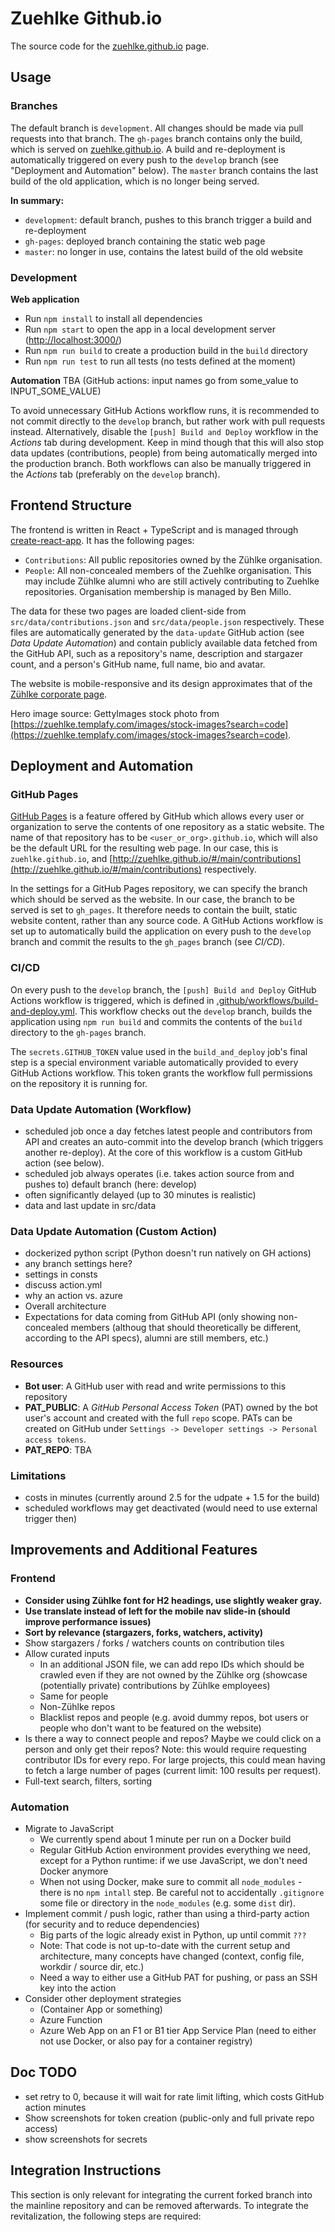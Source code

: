 # Zuehlke Github.io
The source code for the [zuehlke.github.io](http://zuehlke.github.io/) page.

## Usage
### Branches
The default branch is `development`. All changes should be made via pull requests into that branch. The `gh-pages`
branch contains only the build, which is served on [zuehlke.github.io](http://zuehlke.github.io/). A build and
re-deployment is automatically triggered on every push to the `develop` branch (see "Deployment and Automation" below).
The `master` branch contains the last build of the old application, which is no longer being served.

**In summary:**
- `development`: default branch, pushes to this branch trigger a build and re-deployment
- `gh-pages`: deployed branch containing the static web page
- `master`: no longer in use, contains the latest build of the old website

### Development
**Web application**
- Run `npm install` to install all dependencies
- Run `npm start` to open the app in a local development server ([http://localhost:3000/](http://localhost:3000/))
- Run `npm run build` to create a production build in the `build` directory
- Run `npm run test` to run all tests (no tests defined at the moment)

**Automation**
TBA (GitHub actions: input names go from some_value to INPUT_SOME_VALUE)

To avoid unnecessary GitHub Actions workflow runs, it is recommended to not commit directly to the `develop` branch,
but rather work with pull requests instead. Alternatively, disable the `[push] Build and Deploy` workflow in the
_Actions_ tab during development. Keep in mind though that this will also stop data updates (contributions, people) from
being automatically merged into the production branch. Both workflows can also be manually triggered in the _Actions_
tab (preferably on the `develop` branch).

## Frontend Structure
The frontend is written in React + TypeScript and is managed through
[create-react-app](https://www.npmjs.com/package/create-react-app). It has the following pages:
- `Contributions`: All public repositories owned by the Zühlke organisation. 
- `People`: All non-concealed members of the Zuehlke organisation. This may include Zühlke alumni who are still actively
  contributing to Zuehlke repositories. Organisation membership is managed by Ben Millo.
  
The data for these two pages are loaded client-side from `src/data/contributions.json` and `src/data/people.json`
respectively. These files are automatically generated by the `data-update` GitHub action (see _Data Update Automation_)
and contain publicly available data fetched from the GitHub API, such as a repository's name, description and stargazer
count, and a person's GitHub name, full name, bio and avatar.

The website is mobile-responsive and its design approximates that of the
[Zühlke corporate page](https://www.zuehlke.com/en).

Hero image source: GettyImages stock photo from
[https://zuehlke.templafy.com/images/stock-images?search=code](https://zuehlke.templafy.com/images/stock-images?search=code).

## Deployment and Automation
### GitHub Pages
[GitHub Pages](https://pages.github.com/) is a feature offered by GitHub which allows every user or organization to
serve the contents of one repository as a static website. The name of that repository has to be
`<user_or_org>.github.io`, which will also be the default URL for the resulting web page. In our case, this is
`zuehlke.github.io`, and [http://zuehlke.github.io/#/main/contributions](http://zuehlke.github.io/#/main/contributions)
respectively.

In the settings for a GitHub Pages repository, we can specify the branch which should be served as the website. In our
case, the branch to be served is set to `gh_pages`. It therefore needs to contain the built, static website content,
rather than any source code. A GitHub Actions workflow is set up to automatically build the application on every push
to the `develop` branch and commit the results to the `gh_pages` branch (see _CI/CD_).

### CI/CD
On every push to the `develop` branch, the `[push] Build and Deploy` GitHub Actions workflow is triggered, which is
defined in [.github/workflows/build-and-deploy.yml](.github/workflows/build-and-deploy.yml). This workflow checks out
the `develop` branch, builds the application using `npm run build` and commits the contents of the `build` directory
to the `gh-pages` branch.

The `secrets.GITHUB_TOKEN` value used in the `build_and_deploy` job's final step is a special environment variable
automatically provided to every GitHub Actions workflow. This token grants the workflow full permissions on the
repository it is running for.

### Data Update Automation (Workflow)
- scheduled job once a day fetches latest people and contributors from API and creates an auto-commit into the
  develop branch (which triggers another re-deploy). At the core of this workflow is a custom GitHub action (see below).
- scheduled job always operates (i.e. takes action source from and pushes to) default branch (here: develop)
- often significantly delayed (up to 30 minutes is realistic)
- data and last update in src/data

### Data Update Automation (Custom Action)
- dockerized python script (Python doesn't run natively on GH actions)
- any branch settings here?
- settings in consts
- discuss action.yml
- why an action vs. azure
- Overall architecture
- Expectations for data coming from GitHub API (only showing non-concealed members (althoug that should theoretically be
different, according to the API specs), alumni are still members, etc.)

### Resources
- **Bot user**: A GitHub user with read and write permissions to this repository
- **PAT_PUBLIC**: A _GitHub Personal Access Token_ (PAT) owned by the bot user's account and created with the full `repo`
  scope. PATs can be created on GitHub under `Settings -> Developer settings -> Personal access tokens`.
- **PAT_REPO**: TBA

### Limitations
- costs in minutes (currently around 2.5 for the udpate + 1.5 for the build)
- scheduled workflows may get deactivated (would need to use external trigger then)
  
## Improvements and Additional Features
### Frontend
- **Consider using Zühlke font for H2 headings, use slightly weaker gray.**
- **Use translate instead of left for the mobile nav slide-in (should improve performance issues)**
- **Sort by relevance (stargazers, forks, watchers, activity)**
- Show stargazers / forks / watchers counts on contribution tiles
- Allow curated inputs
  - In an additional JSON file, we can add repo IDs which should be crawled even if they are not owned by the Zühlke org
    (showcase (potentially private) contributions by Zühlke employees)
  - Same for people
  - Non-Zühlke repos
  - Blacklist repos and people (e.g. avoid dummy repos, bot users or people who don't want to be featured on the
  website)
- Is there a way to connect people and repos? Maybe we could click on a person and only get their repos? Note: this
  would require requesting contributor IDs for every repo. For large projects, this could mean having to fetch a large
  number of pages (current limit: 100 results per request).
- Full-text search, filters, sorting

### Automation
- Migrate to JavaScript
  - We currently spend about 1 minute per run on a Docker build
  - Regular GitHub Action environment provides everything we need, except for a Python runtime: if we use JavaScript, we don't need Docker anymore
  - When not using Docker, make sure to commit all `node_modules` - there is no `npm intall` step. Be careful not to accidentally `.gitignore` some file or directory in the `node_modules` (e.g. some `dist` dir).
- Implement commit / push logic, rather than using a third-party action (for security and to reduce dependencies)
  - Big parts of the logic already exist in Python, up until commit `???`
  - Note: That code is not up-to-date with the current setup and architecture, many concepts have changed (context, config file, workdir / source dir, etc.)
  - Need a way to either use a GitHub PAT for pushing, or pass an SSH key into the action
- Consider other deployment strategies
  - (Container App or something)
  - Azure Function
  - Azure Web App on an F1 or B1 tier App Service Plan (need to either not use Docker, or also pay for a container registry)
  
## Doc TODO
- set retry to 0, because it will wait for rate limit lifting, which costs GitHub action minutes
- Show screenshots for token creation (public-only and full private repo access)
- show screenshots for secrets

## Integration Instructions
This section is only relevant for integrating the current forked branch into the mainline repository and can be removed
afterwards. To integrate the revitalization, the following steps are required:

